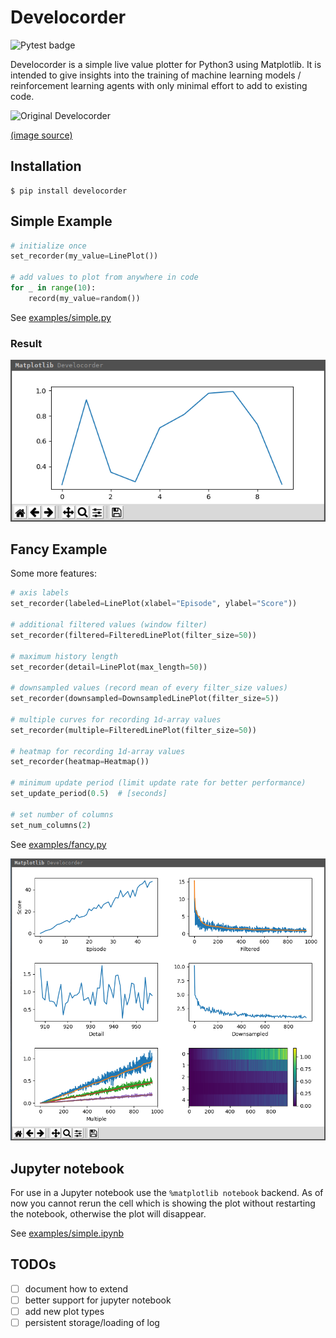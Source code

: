 Develocorder
============

![Pytest badge](https://github.com/wahtak/develocorder/workflows/Pytest/badge.svg)

Develocorder is a simple live value plotter for Python3 using Matplotlib. It is intended to give insights into the training of machine learning models / reinforcement learning agents with only minimal effort to add to existing code.

![Original Develocorder](https://upload.wikimedia.org/wikipedia/commons/thumb/8/8d/Viewing_of_Develocorder_Film.jpg/319px-Viewing_of_Develocorder_Film.jpg)

[(image source)](https://commons.wikimedia.org/wiki/File:Viewing_of_Develocorder_Film.jpg)


Installation
------------

```
$ pip install develocorder
```


Simple Example
--------------

``` python
# initialize once
set_recorder(my_value=LinePlot())

# add values to plot from anywhere in code
for _ in range(10):
    record(my_value=random())
```
See [examples/simple.py](examples/simple.py)

### Result
![Simple Example](doc/simple_example.png)


Fancy Example
--------------

Some more features:

``` python
# axis labels
set_recorder(labeled=LinePlot(xlabel="Episode", ylabel="Score"))

# additional filtered values (window filter)
set_recorder(filtered=FilteredLinePlot(filter_size=50))

# maximum history length
set_recorder(detail=LinePlot(max_length=50))

# downsampled values (record mean of every filter_size values)
set_recorder(downsampled=DownsampledLinePlot(filter_size=5))

# multiple curves for recording 1d-array values
set_recorder(multiple=FilteredLinePlot(filter_size=50))

# heatmap for recording 1d-array values
set_recorder(heatmap=Heatmap())

# minimum update period (limit update rate for better performance)
set_update_period(0.5)  # [seconds]

# set number of columns
set_num_columns(2)
```
See [examples/fancy.py](examples/fancy.py)

![Fancy Example](doc/fancy_example.png)


Jupyter notebook
----------------

For use in a Jupyter notebook use the `%matplotlib notebook` backend. As of now you cannot rerun the cell which is showing the plot without restarting the notebook, otherwise the plot will disappear.

See [examples/simple.ipynb](examples/simple.ipynb)


TODOs
-----
  - [ ] document how to extend
  - [ ] better support for jupyter notebook
  - [ ] add new plot types
  - [ ] persistent storage/loading of log
